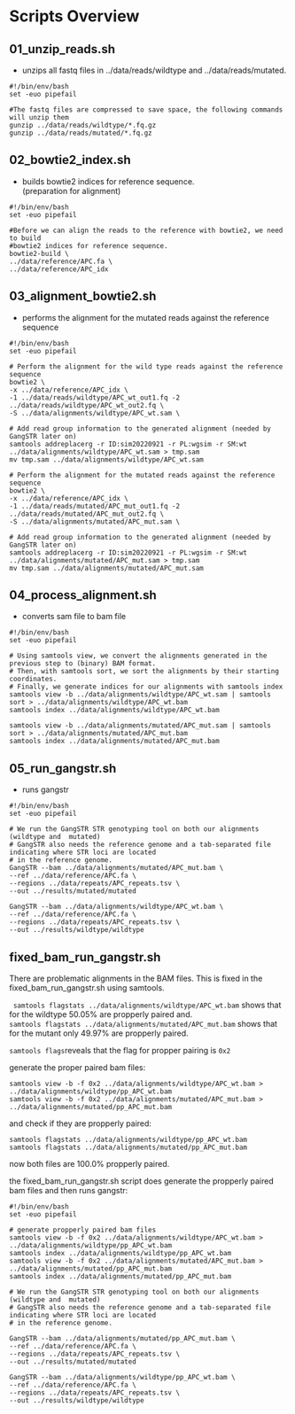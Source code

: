 # Scripts Overview
## 01_unzip_reads.sh
  - unzips all fastq files in ../data/reads/wildtype and ../data/reads/mutated.
```
#!/bin/env/bash
set -euo pipefail

#The fastq files are compressed to save space, the following commands will unzip them
gunzip ../data/reads/wildtype/*.fq.gz
gunzip ../data/reads/mutated/*.fq.gz

```
## 02_bowtie2_index.sh
  - builds bowtie2 indices for reference sequence.   
(preparation for alignment)
```
#!/bin/env/bash
set -euo pipefail

#Before we can align the reads to the reference with bowtie2, we need to build
#bowtie2 indices for reference sequence.
bowtie2-build \
../data/reference/APC.fa \
../data/reference/APC_idx
```

## 03_alignment_bowtie2.sh	
  - performs the alignment for the mutated reads against the reference sequence
 ```
 #!/bin/env/bash
set -euo pipefail

# Perform the alignment for the wild type reads against the reference sequence
bowtie2 \
-x ../data/reference/APC_idx \
-1 ../data/reads/wildtype/APC_wt_out1.fq -2 ../data/reads/wildtype/APC_wt_out2.fq \
-S ../data/alignments/wildtype/APC_wt.sam \

# Add read group information to the generated alignment (needed by GangSTR later on)
samtools addreplacerg -r ID:sim20220921 -r PL:wgsim -r SM:wt ../data/alignments/wildtype/APC_wt.sam > tmp.sam
mv tmp.sam ../data/alignments/wildtype/APC_wt.sam

# Perform the alignment for the mutated reads against the reference sequence
bowtie2 \
-x ../data/reference/APC_idx \
-1 ../data/reads/mutated/APC_mut_out1.fq -2 ../data/reads/mutated/APC_mut_out2.fq \
-S ../data/alignments/mutated/APC_mut.sam \

# Add read group information to the generated alignment (needed by GangSTR later on)
samtools addreplacerg -r ID:sim20220921 -r PL:wgsim -r SM:wt ../data/alignments/mutated/APC_mut.sam > tmp.sam
mv tmp.sam ../data/alignments/mutated/APC_mut.sam

 ```

## 04_process_alignment.sh	
  - converts sam file to bam file
 ```
 #!/bin/env/bash
set -euo pipefail

# Using samtools view, we convert the alignments generated in the previous step to (binary) BAM format. 
# Then, with samtools sort, we sort the alignments by their starting coordinates.
# Finally, we generate indices for our alignments with samtools index
samtools view -b ../data/alignments/wildtype/APC_wt.sam | samtools sort > ../data/alignments/wildtype/APC_wt.bam
samtools index ../data/alignments/wildtype/APC_wt.bam

samtools view -b ../data/alignments/mutated/APC_mut.sam | samtools sort > ../data/alignments/mutated/APC_mut.bam
samtools index ../data/alignments/mutated/APC_mut.bam
```

## 05_run_gangstr.sh
  - runs gangstr

```
#!/bin/env/bash
set -euo pipefail

# We run the GangSTR STR genotyping tool on both our alignments (wildtype and  mutated)
# GangSTR also needs the reference genome and a tab-separated file indicating where STR loci are located
# in the reference genome.
GangSTR --bam ../data/alignments/mutated/APC_mut.bam \
--ref ../data/reference/APC.fa \
--regions ../data/repeats/APC_repeats.tsv \
--out ../results/mutated/mutated

GangSTR --bam ../data/alignments/wildtype/APC_wt.bam \
--ref ../data/reference/APC.fa \
--regions ../data/repeats/APC_repeats.tsv \
--out ../results/wildtype/wildtype

```

## fixed_bam_run_gangstr.sh
There are problematic alignments in the BAM files. This is fixed in the fixed_bam_run_gangstr.sh using samtools.

``` samtools flagstats ../data/alignments/wildtype/APC_wt.bam``` shows that for the wildtype 50.05% are propperly paired and.   
```samtools flagstats ../data/alignments/mutated/APC_mut.bam``` shows that for the mutant only 49.97% are propperly paired.

```samtools flags```reveals that the flag for propper pairing is ```0x2``` 

generate the proper paired bam files:

```
samtools view -b -f 0x2 ../data/alignments/wildtype/APC_wt.bam > ../data/alignments/wildtype/pp_APC_wt.bam
samtools view -b -f 0x2 ../data/alignments/mutated/APC_mut.bam > ../data/alignments/mutated/pp_APC_mut.bam
```

and check if they are propperly paired:

```
samtools flagstats ../data/alignments/wildtype/pp_APC_wt.bam
samtools flagstats ../data/alignments/mutated/pp_APC_mut.bam
```
now both files are 100.0% propperly paired.


the fixed_bam_run_gangstr.sh script does generate the propperly paired bam files and then runs gangstr:
```
#!/bin/env/bash
set -euo pipefail

# generate propperly paired bam files
samtools view -b -f 0x2 ../data/alignments/wildtype/APC_wt.bam > ../data/alignments/wildtype/pp_APC_wt.bam
samtools index ../data/alignments/wildtype/pp_APC_wt.bam
samtools view -b -f 0x2 ../data/alignments/mutated/APC_mut.bam > ../data/alignments/mutated/pp_APC_mut.bam
samtools index ../data/alignments/mutated/pp_APC_mut.bam

# We run the GangSTR STR genotyping tool on both our alignments (wildtype and  mutated)
# GangSTR also needs the reference genome and a tab-separated file indicating where STR loci are located
# in the reference genome.

GangSTR --bam ../data/alignments/mutated/pp_APC_mut.bam \
--ref ../data/reference/APC.fa \
--regions ../data/repeats/APC_repeats.tsv \
--out ../results/mutated/mutated

GangSTR --bam ../data/alignments/wildtype/pp_APC_wt.bam \
--ref ../data/reference/APC.fa \
--regions ../data/repeats/APC_repeats.tsv \
--out ../results/wildtype/wildtype

```

